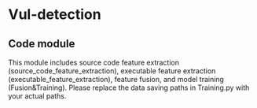 # Vul-detection
## Code module  
This module includes source code feature extraction (source_code_feature_extraction), executable feature extraction (executable_feature_extraction), feature fusion, and model training (Fusion&Training). Please replace the data saving paths in Training.py with your actual paths.
